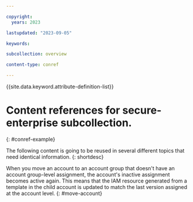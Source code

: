 ```yaml
---

copyright:
  years: 2023

lastupdated: "2023-09-05"

keywords:

subcollection: overview

content-type: conref

---
```


{{site.data.keyword.attribute-definition-list}}

# Content references for secure-enterprise subcollection.
{: #conref-example}

The following content is going to be reused in several different topics that need identical information.
{: shortdesc}


When you move an account to an account group that doesn't have an account group-level assignment, the account's inactive assignment becomes active again. This means that the IAM resource generated from a template in the child account is updated to match the last version assigned at the account level.
{: #move-account}
